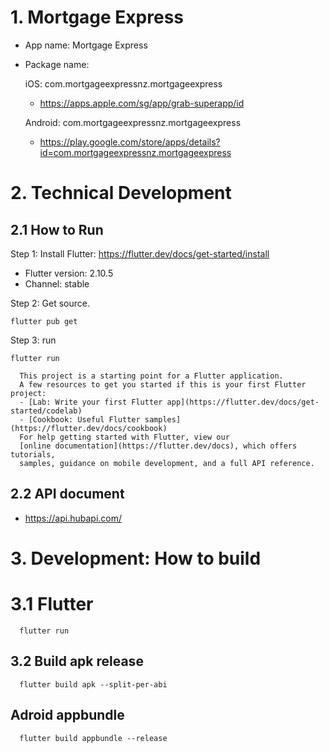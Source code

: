 # 1. Mortgage Express 
- App name: Mortgage Express
- Package name: 

  iOS: com.mortgageexpressnz.mortgageexpress
    - https://apps.apple.com/sg/app/grab-superapp/id

  Android: com.mortgageexpressnz.mortgageexpress
    - https://play.google.com/store/apps/details?id=com.mortgageexpressnz.mortgageexpress

# 2. Technical Development

## 2.1 How to Run
Step 1: Install Flutter: https://flutter.dev/docs/get-started/install
  - Flutter version: 2.10.5
  - Channel: stable

Step 2: Get source.
  ```
  flutter pub get
  ```
Step 3: run
  ```
  flutter run
  ```

```
  This project is a starting point for a Flutter application.
  A few resources to get you started if this is your first Flutter project:
  - [Lab: Write your first Flutter app](https://flutter.dev/docs/get-started/codelab)
  - [Cookbook: Useful Flutter samples](https://flutter.dev/docs/cookbook)
  For help getting started with Flutter, view our
  [online documentation](https://flutter.dev/docs), which offers tutorials,
  samples, guidance on mobile development, and a full API reference.
```

## 2.2 API document
  - https://api.hubapi.com/

# 3. Development: How to build 
# 3.1 Flutter
```
  flutter run
```

## 3.2 Build apk release

```
  flutter build apk --split-per-abi
```

## Adroid appbundle 

```
  flutter build appbundle --release
```

